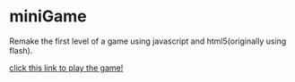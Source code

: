 # miniGame
Remake the first level of a game using javascript and html5(originally using flash).

[click this link to play the game!](http://htmlpreview.github.io/?https://github.com/wujiahui62/miniGame/blob/master/twhg2r_rewrite/worldshardestgame.html)
